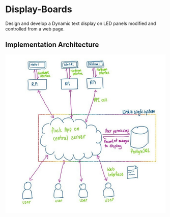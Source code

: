 # Display-Boards
Design and develop a Dynamic text display on LED panels modified and  controlled from a web page.
## Implementation Architecture
![Image of Architecture](/readme_images/Architecture.jpg)